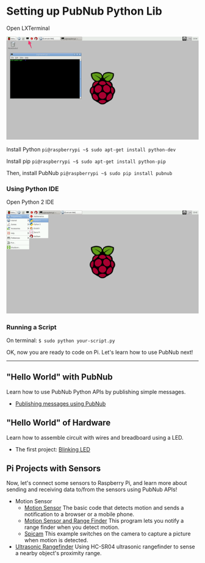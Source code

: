 # Setting up PubNub Python Lib


Open LXTerminal

![image](../images/LXTerminal.png)

Install Python
`pi@raspberrypi ~$ sudo apt-get install python-dev`

Install pip
`pi@raspberrypi ~$ sudo apt-get install python-pip`

Then, install PubNub
`pi@raspberrypi ~$ sudo pip install pubnub`

### Using Python IDE


Open Python 2 IDE

![image](../images/python-ide.png)

### Running a Script


On terminal:
`$ sudo python your-script.py`

OK, now you are ready to code on Pi.
Let's learn how to use PubNub next!

---

## "Hello World" with PubNub

Learn how to use PubNub Python APIs by publishing simple messages.

- [Publishing messages using PubNub](helloworld/)

## "Hello World" of Hardware

Learn how to assemble circuit with wires and breadboard using a LED.

- The first project: [Blinking LED](led/)



## Pi Projects with Sensors

Now, let's connect some sensors to Raspberry Pi, and learn more about sending and receiving data to/from the sensors using PubNub APIs!

- Motion Sensor
  * [Motion Sensor](motion-sensor/) The basic code that detects motion and sends a notification to a browser or a mobile phone.
  * [Motion Sensor and Range Finder](motion-and-range) This program lets you notify a range finder when you detect motion.
  * [Spicam](Spicam/) This example switches on the camera to capture a picture when motion is detected.
- [Ultrasonic Rangefinder](range-finder/) Using HC-SR04 ultrasonic rangefinder to sense a nearby object's proximity range.

